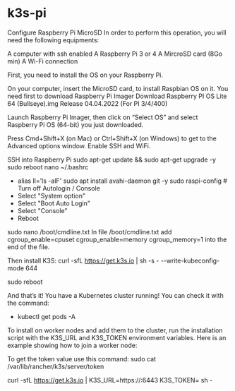 # k3s-pi

Configure Raspberry Pi MicroSD
In order to perform this operation, you will need the following equipments:

A computer with ssh enabled
A Raspberry Pi 3 or 4
A MircroSD card (8Go min)
A Wi-Fi connection

First, you need to install the OS on your Raspberry Pi. 

On your computer, insert the MicroSD card, to install Raspbian OS on it.
You need first to download Raspberry Pi Imager 
Download Raspberry PI OS Lite 64 (Bullseye).img
Release 04.04.2022 (For PI 3/4/400)

Launch Raspberry Pi Imager, then click on “Select OS” and select Raspberry Pi OS (64-bit) you just downloaded.

Press Cmd+Shift+X (on Mac) or Ctrl+Shift+X (on Windows) to get to the Advanced options window. 
Enable SSH and WiFi.

SSH into Raspberry Pi
sudo apt-get update && sudo apt-get upgrade -y
sudo reboot
nano ~/.bashrc
- alias ll='ls -alF'
sudo apt install avahi-daemon git -y
sudo raspi-config # Turn off Autologin / Console
- Select "System option"
- Select "Boot Auto Login"
- Select "Console"
- Reboot

sudo nano /boot/cmdline.txt
In file /boot/cmdline.txt add cgroup_enable=cpuset cgroup_enable=memory cgroup_memory=1 into the end of the file.

Then install K3S:
curl -sfL https://get.k3s.io | sh -s - --write-kubeconfig-mode 644

sudo reboot

And that’s it! You have a Kubernetes cluster running! You can check it with the command:
- kubectl get pods -A

To install on worker nodes and add them to the cluster, run the installation script with the K3S_URL and K3S_TOKEN environment variables. Here is an example showing how to join a worker node:

To get the token value use this command:
sudo cat /var/lib/rancher/k3s/server/token


curl -sfL https://get.k3s.io | K3S_URL=https://<server>:6443 K3S_TOKEN=<token> sh -

